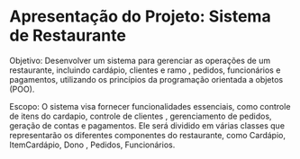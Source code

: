 <h1>Apresentação do Projeto: Sistema de Restaurante</h1>
Objetivo:
Desenvolver um sistema para gerenciar as operações de um restaurante, incluindo cardápio, clientes  e ramo , pedidos, funcionários e pagamentos, utilizando os princípios da programação orientada a objetos (POO).

Escopo: O sistema visa fornecer funcionalidades essenciais, como controle de itens do cardapio, controle de clientes , gerenciamento de pedidos, geração de contas e pagamentos. Ele será dividido em várias classes que representarão os diferentes componentes do restaurante, 
como Cardápio, ItemCardápio, Dono , Pedidos, Funcionários.

